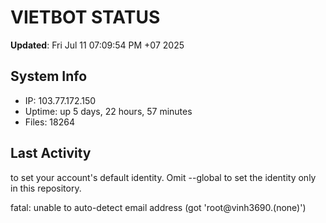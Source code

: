# VIETBOT STATUS
**Updated**: Fri Jul 11 07:09:54 PM +07 2025

## System Info
- IP: 103.77.172.150
- Uptime: up 5 days, 22 hours, 57 minutes
- Files: 18264

## Last Activity

to set your account's default identity.
Omit --global to set the identity only in this repository.

fatal: unable to auto-detect email address (got 'root@vinh3690.(none)')
